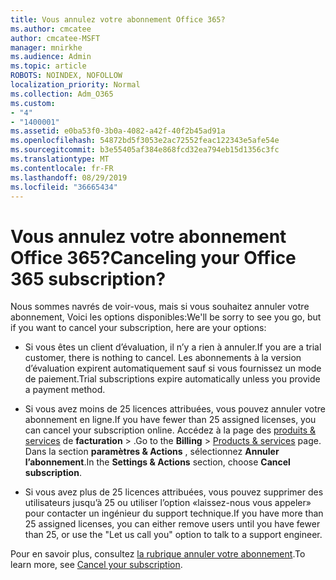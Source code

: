 ```yaml
---
title: Vous annulez votre abonnement Office 365?
ms.author: cmcatee
author: cmcatee-MSFT
manager: mnirkhe
ms.audience: Admin
ms.topic: article
ROBOTS: NOINDEX, NOFOLLOW
localization_priority: Normal
ms.collection: Adm_O365
ms.custom:
- "4"
- "1400001"
ms.assetid: e0ba53f0-3b0a-4082-a42f-40f2b45ad91a
ms.openlocfilehash: 54872bd5f3053e2ac72552feac122343e5afe54e
ms.sourcegitcommit: b3e55405af384e868fcd32ea794eb15d1356c3fc
ms.translationtype: MT
ms.contentlocale: fr-FR
ms.lasthandoff: 08/29/2019
ms.locfileid: "36665434"
---
```

# <a name="canceling-your-office-365-subscription"></a><span data-ttu-id="0ee00-102">Vous annulez votre abonnement Office 365?</span><span class="sxs-lookup"><span data-stu-id="0ee00-102">Canceling your Office 365 subscription?</span></span>

<span data-ttu-id="0ee00-103">Nous sommes navrés de voir-vous, mais si vous souhaitez annuler votre abonnement, Voici les options disponibles:</span><span class="sxs-lookup"><span data-stu-id="0ee00-103">We'll be sorry to see you go, but if you want to cancel your subscription, here are your options:</span></span>
  
- <span data-ttu-id="0ee00-104">Si vous êtes un client d’évaluation, il n’y a rien à annuler.</span><span class="sxs-lookup"><span data-stu-id="0ee00-104">If you are a trial customer, there is nothing to cancel.</span></span> <span data-ttu-id="0ee00-105">Les abonnements à la version d’évaluation expirent automatiquement sauf si vous fournissez un mode de paiement.</span><span class="sxs-lookup"><span data-stu-id="0ee00-105">Trial subscriptions expire automatically unless you provide a payment method.</span></span>

- <span data-ttu-id="0ee00-106">Si vous avez moins de 25 licences attribuées, vous pouvez annuler votre abonnement en ligne.</span><span class="sxs-lookup"><span data-stu-id="0ee00-106">If you have fewer than 25 assigned licenses, you can cancel your subscription online.</span></span> <span data-ttu-id="0ee00-107">Accédez à la page des [produits & services](https://go.microsoft.com/fwlink/p/?linkid=842054) de **facturation** \> .</span><span class="sxs-lookup"><span data-stu-id="0ee00-107">Go to the **Billing** \> [Products & services](https://go.microsoft.com/fwlink/p/?linkid=842054) page.</span></span> <span data-ttu-id="0ee00-108">Dans la section **paramètres & Actions** , sélectionnez **Annuler l’abonnement**.</span><span class="sxs-lookup"><span data-stu-id="0ee00-108">In the **Settings & Actions** section, choose **Cancel subscription**.</span></span>

- <span data-ttu-id="0ee00-109">Si vous avez plus de 25 licences attribuées, vous pouvez supprimer des utilisateurs jusqu’à 25 ou utiliser l’option «laissez-nous vous appeler» pour contacter un ingénieur du support technique.</span><span class="sxs-lookup"><span data-stu-id="0ee00-109">If you have more than 25 assigned licenses, you can either remove users until you have fewer than 25, or use the "Let us call you" option to talk to a support engineer.</span></span>

<span data-ttu-id="0ee00-110">Pour en savoir plus, consultez [la rubrique annuler votre abonnement](https://docs.microsoft.com/office365/admin/subscriptions-and-billing/cancel-your-subscription).</span><span class="sxs-lookup"><span data-stu-id="0ee00-110">To learn more, see [Cancel your subscription](https://docs.microsoft.com/office365/admin/subscriptions-and-billing/cancel-your-subscription).</span></span>